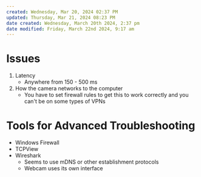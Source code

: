 ```yaml
---
created: Wednesday, Mar 20, 2024 02:37 PM
updated: Thursday, Mar 21, 2024 08:23 PM
date created: Wednesday, March 20th 2024, 2:37 pm
date modified: Friday, March 22nd 2024, 9:17 am
---
```


# Issues
1. Latency
	- Anywhere from 150 - 500 ms
2. How the camera networks to the computer
	- You have to set firewall rules to get this to work correctly and you can't be on some types of VPNs
# Tools for Advanced Troubleshooting
- Windows Firewall
- TCPView
- Wireshark
	- Seems to use mDNS or other establishment protocols
	- Webcam uses its own interface 